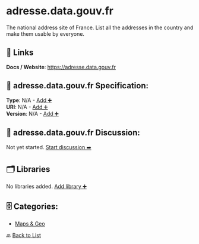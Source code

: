 # adresse.data.gouv.fr

The national address site of France.
List all the addresses in the country and make them usable by everyone.

##  🔗 Links
**Docs / Website**: https://adresse.data.gouv.fr

## 🧬 adresse.data.gouv.fr Specification:
**Type**: N/A - [Add ➕](https://github.com/apis-list/apis-list/edit/main/apis.yaml#L23034)  
**URI**: N/A - [Add ➕](https://github.com/apis-list/apis-list/edit/main/apis.yaml#L23034)  
**Version**: N/A - [Add ➕](https://github.com/apis-list/apis-list/edit/main/apis.yaml#L23034)

## 💬 adresse.data.gouv.fr Discussion:
Not yet started. [Start discussion ➡️](https://github.com/apis-list/apis-list/discussions/new)

## 🗂️ Libraries

No libraries added. [Add library ➕](https://github.com/apis-list/apis-list/edit/main/apis.yaml#L23034)    


## 🗄️ Categories:
- [Maps & Geo](https://github.com/apis-list/apis-list#maps--geo-)

🔙  [Back to List](https://github.com/apis-list/apis-list)
